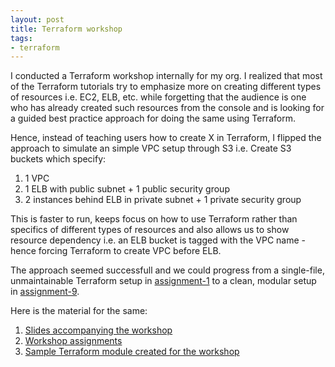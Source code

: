 ```yaml
---
layout: post
title: Terraform workshop
tags:
- terraform
---
```


I conducted a Terraform workshop internally for my org. I realized that most of
the Terraform tutorials try to emphasize more on creating different types of resources
 i.e. EC2, ELB, etc. while forgetting that the audience is one who has already
created such resources from the console and is looking for a guided best practice
approach for doing the same using Terraform.

Hence, instead of teaching users how to create X in Terraform, I flipped the 
approach to simulate an simple VPC setup through S3 i.e. Create S3 buckets 
which specify:

1. 1 VPC
2. 1 ELB with public subnet + 1 public security group
3. 2 instances behind ELB in private subnet + 1 private security group

This is faster to run, keeps focus on how to use Terraform rather than specifics
of different types of resources and also allows us to show resource dependency i.e. 
an ELB bucket is tagged with the VPC name - hence forcing Terraform to create VPC before ELB.

The approach seemed successfull and we could progress from a single-file, unmaintainable
Terraform setup in [assignment-1](https://github.com/saurabh-hirani/terraform-workshop)
to a clean, modular setup in [assignment-9](https://github.com/saurabh-hirani/terraform-workshop/tree/master/assignment-9).

Here is the material for the same:

1. [Slides accompanying the workshop](https://github.com/saurabh-hirani/talks/tree/master/terraform-workshop)
2. [Workshop assignments](https://github.com/saurabh-hirani/terraform-workshop)
3. [Sample Terraform module created for the workshop](https://github.com/saurabh-hirani/terraform-workshop-module)
